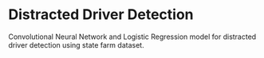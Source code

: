# Distracted Driver Detection
Convolutional Neural Network and Logistic Regression model for distracted driver detection using state farm dataset.
